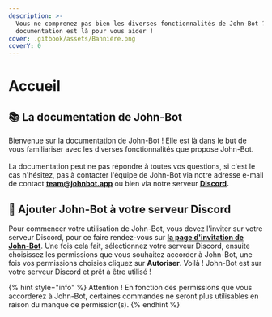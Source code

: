 ```yaml
---
description: >-
  Vous ne comprenez pas bien les diverses fonctionnalités de John-Bot ? Notre
  documentation est là pour vous aider !
cover: .gitbook/assets/Bannière.png
coverY: 0
---
```


# Accueil

## :books: La documentation de John-Bot

Bienvenue sur la documentation de John-Bot ! Elle est là dans le but de vous familiariser avec les diverses fonctionnalités que propose John-Bot.\
\
La documentation peut ne pas répondre à toutes vos questions, si c'est le cas n'hésitez, pas à contacter l'équipe de John-Bot via notre adresse e-mail de contact [**team@johnbot.app**](mailto:team@johnbot.app) ou bien via notre serveur [**Discord**](https://discord.gg/abePbS7QKY)**.**

## :rocket: Ajouter John-Bot à votre serveur Discord

Pour commencer votre utilisation de John-Bot, vous devez l'inviter sur votre serveur Discord, pour ce faire rendez-vous sur [**la page d'invitation de John-Bot**](https://discord.com/oauth2/authorize?client\_id=958547309728256081\&scope=bot%20applications.commands\&permissions=545460321791). Une fois cela fait, sélectionnez votre serveur Discord, ensuite choisissez les permissions que vous souhaitez accorder à John-Bot, une fois vos permissions choisies cliquez sur **Autoriser**. Voilà ! John-Bot est sur votre serveur Discord et prêt à être utilisé !

{% hint style="info" %}
Attention ! En fonction des permissions que vous accorderez à John-Bot, certaines commandes ne seront plus utilisables en raison du manque de permission(s).
{% endhint %}
